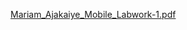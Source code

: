 [Mariam_Ajakaiye_Mobile_Labwork-1.pdf](https://github.com/user-attachments/files/18829894/Mariam_Ajakaiye_Mobile_Labwork-1.pdf)
